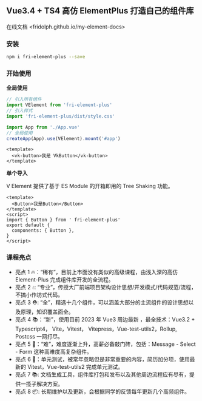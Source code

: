 ## Vue3.4 + TS4 高仿 ElementPlus 打造自己的组件库

在线文档 <fridolph.github.io/my-element-docs>

### 安装

```bash
npm i fri-element-plus --save
```

### 开始使用

**全局使用**

```js
// 引入所有组件
import VElement from 'fri-element-plus'
// 引入样式
import 'fri-element-plus/dist/style.css'

import App from './App.vue'
// 全局使用
createApp(App).use(VElement).mount('#app')
```

```vue
<template>
  <vk-button>我是 VkButton</vk-button>
</template>
```

**单个导入**

V Element 提供了基于 ES Module 的开箱即用的 Tree Shaking 功能。

```vue
<template>
  <Button>我是Button</Button>
</template>
<script>
import { Button } from ' fri-element-plus'
export default {
  components: { Button },
}
</script>
```

### 课程亮点

- 亮点 1 🔥：“稀有”，目前上市面没有类似的高级课程，由浅入深的高仿 Element-Plus 完成组件库开发的全流程。
- 亮点 2 💧: “专业”，传授大厂前端项目架构设计思想/开发模式/代码规范/流程，不搞小作坊式代码。
- 亮点 3 ⛑️: “全”，精选十几个组件，可以涵盖大部分的主流组件的设计思想以及原理，知识覆盖面全。
- 亮点 4 📚：“新”，使用目前 2023 年 Vue3 周边最新 ，最全技术：Vue3.2 + Typescript4， Vite，Vitest， Vitepress，Vue-test-utils2，Rollup, Postcss 一网打尽。
- 亮点 5 🎉：“难”，难度逐渐上升，高薪必备敲门砖，包括：Message - Select - Form 这种高难度高复杂组件。
- 亮点 6 🌹：单元测试，被常年忽略但是非常重要的内容，简历加分项，使用最新的 Vitest，Vue-test-utils2 完成单元测试。
- 亮点 7 📚: 文档生成工具，组件库打包和发布以及其他周边流程应有尽有，提供一揽子解决方案。
- 亮点 8 📦: 长期维护以及更新，会根据同学的反馈每年更新几个高频组件。
